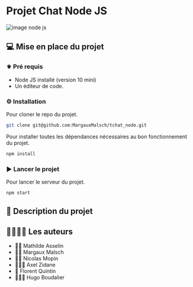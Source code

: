 # Projet Chat Node JS

![image node js](https://upload.wikimedia.org/wikipedia/commons/thumb/d/d9/Node.js_logo.svg/1200px-Node.js_logo.svg.png)

## :computer: Mise en place du projet

### :fleur_de_lis: Pré requis
- Node JS installé (version 10 mini)
- Un éditeur de code. 

### :gear: Installation

Pour cloner le repo du projet. 
```bash
git clone git@github.com:MargauxMalsch/tchat_node.git 
``` 

Pour installer toutes les dépendances nécessaires au bon fonctionnement du projet. 
```bash
npm install
```  

### :arrow_forward: Lancer le projet

Pour lancer le serveur du projet.
```bash
npm start 
``` 

## :scroll: Description du projet

## :family_man_woman_girl_boy: Les auteurs

- 👩🏻 Mathilde Asselin
- 👸🏼 Margaux Malsch
- 🕴🏼 Nicolas Mopin
- 👨🏼‍🔬 Axel Zidane
- 🧟‍ Florent Quintin
- 👨🏻‍🍳 Hugo Boudalier



